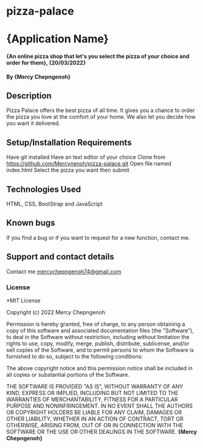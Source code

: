 # pizza-palace
# {Application Name}
#### {An online pizza shop that let's you select the pizza of your choice and order for them}, {20/03/2022}
#### By **{Mercy Chepngenoh}**
## Description
Pizza Palace offers the best pizza of all time. It gives you a chance to order the pizza you love at the comfort of your home. We also let you decide how you want it delivered.
## Setup/Installation Requirements
Have git installed
Have an text editor of your choice
Clone from https://github.com/Mercynenoh/pizza-palace.git
Open file named index.html
Select the pizza you want then submit

## Technologies Used
HTML, CSS, BootStrap and JavaScript
## Known bugs
If you find a bug or if you want to request for a new function, contact me.

## Support and contact details
Contact me mercychepngenoh74@gmail.com
### License
*MIT License

Copyright (c) 2022 Mercy Chepngenoh

Permission is hereby granted, free of charge, to any person obtaining a copy
of this software and associated documentation files (the "Software"), to deal
in the Software without restriction, including without limitation the rights
to use, copy, modify, merge, publish, distribute, sublicense, and/or sell
copies of the Software, and to permit persons to whom the Software is
furnished to do so, subject to the following conditions:

The above copyright notice and this permission notice shall be included in all
copies or substantial portions of the Software.

THE SOFTWARE IS PROVIDED "AS IS", WITHOUT WARRANTY OF ANY KIND, EXPRESS OR
IMPLIED, INCLUDING BUT NOT LIMITED TO THE WARRANTIES OF MERCHANTABILITY,
FITNESS FOR A PARTICULAR PURPOSE AND NONINFRINGEMENT. IN NO EVENT SHALL THE
AUTHORS OR COPYRIGHT HOLDERS BE LIABLE FOR ANY CLAIM, DAMAGES OR OTHER
LIABILITY, WHETHER IN AN ACTION OF CONTRACT, TORT OR OTHERWISE, ARISING FROM,
OUT OF OR IN CONNECTION WITH THE SOFTWARE OR THE USE OR OTHER DEALINGS IN THE
SOFTWARE. **{Mercy Chepngenoh}**
